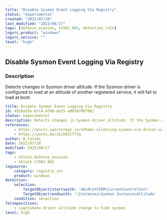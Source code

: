 ```yaml
---
title: "Disable Sysmon Event Logging Via Registry"
status: "experimental"
created: "2022/07/28"
last_modified: "2023/08/17"
tags: [defense_evasion, t1562_001, detection_rule]
logsrc_product: "windows"
logsrc_service: ""
level: "high"
---
```


## Disable Sysmon Event Logging Via Registry

### Description

Detects changes in Sysmon driver altitude. If the Sysmon driver is configured to load at an altitude of another registered service, it will fail to load at boot.

```yml
title: Disable Sysmon Event Logging Via Registry
id: 4916a35e-bfc4-47d0-8e25-a003d7067061
status: experimental
description: Detects changes in Sysmon driver altitude. If the Sysmon driver is configured to load at an altitude of another registered service, it will fail to load at boot.
references:
    - https://posts.specterops.io/shhmon-silencing-sysmon-via-driver-unload-682b5be57650
    - https://youtu.be/zSihR3lTf7g
author: B.Talebi
date: 2022/07/28
modified: 2023/08/17
tags:
    - attack.defense_evasion
    - attack.t1562.001
logsource:
    category: registry_set
    product: windows
detection:
    selection:
        TargetObject|startswith: 'HKLM\SYSTEM\CurrentControlSet\'
        TargetObject|endswith: '\Instances\Sysmon Instance\Altitude'
    condition: selection
falsepositives:
    - Legitimate driver altitude change to hide sysmon
level: high

```
